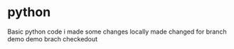 # python
Basic python code
i made some changes locally
made changed for branch demo
demo brach checkedout
